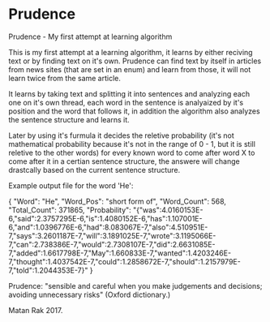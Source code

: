 # Prudence
Prudence - My first attempt at learning algorithm

  This is my first attempt at a learning algorithm, it learns by either reciving text or by finding text on it's own.
Prudence can find text by itself in articles from news sites (that are set in an enum) and learn from those, it will not learn twice from the same article. 

  It learns by taking text and splitting it into sentences and analyzing each one on it's own thread, each word in the sentence is analyaized by it's position and the word that follows it, in addition the algorithm also analyzes the sentence structure and learns it.

  Later by using it's furmula it decides the reletive probability (it's not mathematical probability because it's not in the range of 0 - 1, but it is still reletive to the other words) for every known word to come after word X to come after it in a certian sentence structure, the answere will change drastcally based on the current sentence structure.

Example output file for the word 'He':

{
  "Word": "He",
  "Word_Pos": "short form of",
  "Word_Count": 568,
  "Total_Count": 371865,
  "Probability": "{\"was\":4.0160153E-6,\"said\":2.3757295E-6,\"is\":1.4080152E-6,\"has\":1.107001E-6,\"and\":1.0396776E-6,\"had\":8.083067E-7,\"also\":4.510951E-7,\"says\":3.2601187E-7,\"will\":3.1891025E-7,\"wrote\":3.1195066E-7,\"can\":2.738386E-7,\"would\":2.7308107E-7,\"did\":2.6631085E-7,\"added\":1.6617798E-7,\"May\":1.660833E-7,\"wanted\":1.4203246E-7,\"thought\":1.4037542E-7,\"could\":1.2858672E-7,\"should\":1.2157979E-7,\"told\":1.2044353E-7}"
}



Prudence: "sensible and careful when you make judgements and decisions; avoiding unnecessary risks" (Oxford dictionary.)

Matan Rak 2017.
